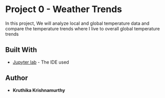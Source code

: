 # Project 0 - Weather Trends

In this project, We will analyze local and global temperature data and compare the temperature trends where I live to overall global temperature trends

## Built With

* [Jupyter lab](https://jupyter.org/) - The IDE used 

## Author

* **Kruthika Krishnamurthy** 